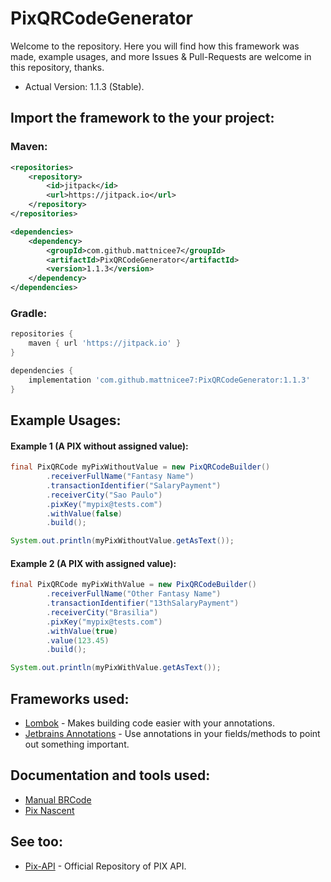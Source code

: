 # PixQRCodeGenerator

Welcome to the repository. Here you will find how this framework was made, example usages, and more
Issues & Pull-Requests are welcome in this repository, thanks.

* Actual Version: 1.1.3 (Stable).

## Import the framework to the your project:

### Maven:

```xml
<repositories>
    <repository>
        <id>jitpack</id>
        <url>https://jitpack.io</url>
    </repository>
</repositories>

<dependencies>
    <dependency>
        <groupId>com.github.mattnicee7</groupId>
        <artifactId>PixQRCodeGenerator</artifactId>
        <version>1.1.3</version>
    </dependency>
</dependencies>
```

### Gradle:
```gradle
repositories {
    maven { url 'https://jitpack.io' }
}

dependencies {
    implementation 'com.github.mattnicee7:PixQRCodeGenerator:1.1.3'
}
```

## Example Usages:

#### Example 1 (A PIX without assigned value):

```java
final PixQRCode myPixWithoutValue = new PixQRCodeBuilder()
        .receiverFullName("Fantasy Name")
        .transactionIdentifier("SalaryPayment")
        .receiverCity("Sao Paulo")
        .pixKey("mypix@tests.com")
        .withValue(false)
        .build();

System.out.println(myPixWithoutValue.getAsText());
```

#### Example 2 (A PIX with assigned value):

```java
final PixQRCode myPixWithValue = new PixQRCodeBuilder()
        .receiverFullName("Other Fantasy Name")
        .transactionIdentifier("13thSalaryPayment")
        .receiverCity("Brasilia")
        .pixKey("mypix@tests.com")
        .withValue(true)
        .value(123.45)
        .build();

System.out.println(myPixWithValue.getAsText());
```

## Frameworks used:

* [Lombok](https://projectlombok.org/) - Makes building code easier with your annotations.
* [Jetbrains Annotations](https://www.jetbrains.com/help/idea/annotating-source-code.html) - Use annotations in your fields/methods to point out something important.

## Documentation and tools used:

* [Manual BRCode](https://www.bcb.gov.br/content/estabilidadefinanceira/spb_docs/ManualBRCode.pdf)
* [Pix Nascent](https://github.com/NascentSecureTech/pix-qrcode-utils) 

## See too:

* [Pix-API](https://github.com/bacen/pix-api) - Official Repository of PIX API.
